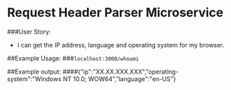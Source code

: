 # Request Header Parser Microservice
###User Story:
-  I can get the IP address, language and operating system for my browser.

##Example Usage:
###`localhost:3000/whoami`

##Example output:
####{"ip":"XX.XX.XXX.XXX","operating-system":"Windows NT 10.0; WOW64","language":"en-US"}
